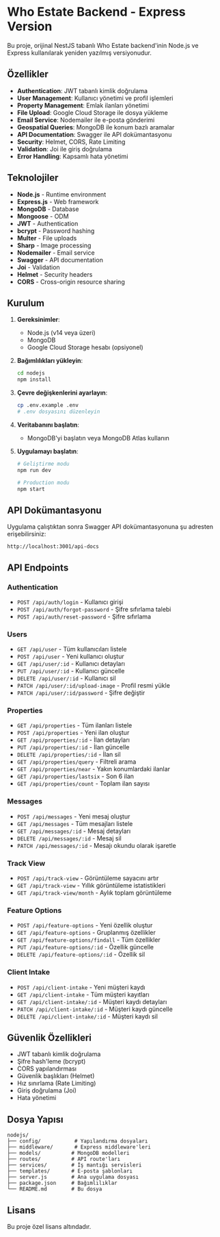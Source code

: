 # Who Estate Backend - Express Version

Bu proje, orijinal NestJS tabanlı Who Estate backend'inin Node.js ve Express kullanılarak yeniden yazılmış versiyonudur.

## Özellikler

- **Authentication**: JWT tabanlı kimlik doğrulama
- **User Management**: Kullanıcı yönetimi ve profil işlemleri
- **Property Management**: Emlak ilanları yönetimi
- **File Upload**: Google Cloud Storage ile dosya yükleme
- **Email Service**: Nodemailer ile e-posta gönderimi
- **Geospatial Queries**: MongoDB ile konum bazlı aramalar
- **API Documentation**: Swagger ile API dokümantasyonu
- **Security**: Helmet, CORS, Rate Limiting
- **Validation**: Joi ile giriş doğrulama
- **Error Handling**: Kapsamlı hata yönetimi

## Teknolojiler

- **Node.js** - Runtime environment
- **Express.js** - Web framework
- **MongoDB** - Database
- **Mongoose** - ODM
- **JWT** - Authentication
- **bcrypt** - Password hashing
- **Multer** - File uploads
- **Sharp** - Image processing
- **Nodemailer** - Email service
- **Swagger** - API documentation
- **Joi** - Validation
- **Helmet** - Security headers
- **CORS** - Cross-origin resource sharing

## Kurulum

1. **Gereksinimler**:
   - Node.js (v14 veya üzeri)
   - MongoDB
   - Google Cloud Storage hesabı (opsiyonel)

2. **Bağımlılıkları yükleyin**:
   ```bash
   cd nodejs
   npm install
   ```

3. **Çevre değişkenlerini ayarlayın**:
   ```bash
   cp .env.example .env
   # .env dosyasını düzenleyin
   ```

4. **Veritabanını başlatın**:
   - MongoDB'yi başlatın veya MongoDB Atlas kullanın

5. **Uygulamayı başlatın**:
   ```bash
   # Geliştirme modu
   npm run dev
   
   # Production modu
   npm start
   ```

## API Dokümantasyonu

Uygulama çalıştıktan sonra Swagger API dokümantasyonuna şu adresten erişebilirsiniz:
```
http://localhost:3001/api-docs
```

## API Endpoints

### Authentication
- `POST /api/auth/login` - Kullanıcı girişi
- `POST /api/auth/forgot-password` - Şifre sıfırlama talebi
- `POST /api/auth/reset-password` - Şifre sıfırlama

### Users
- `GET /api/user` - Tüm kullanıcıları listele
- `POST /api/user` - Yeni kullanıcı oluştur
- `GET /api/user/:id` - Kullanıcı detayları
- `PUT /api/user/:id` - Kullanıcı güncelle
- `DELETE /api/user/:id` - Kullanıcı sil
- `PATCH /api/user/:id/upload-image` - Profil resmi yükle
- `PATCH /api/user/:id/password` - Şifre değiştir

### Properties
- `GET /api/properties` - Tüm ilanları listele
- `POST /api/properties` - Yeni ilan oluştur
- `GET /api/properties/:id` - İlan detayları
- `PUT /api/properties/:id` - İlan güncelle
- `DELETE /api/properties/:id` - İlan sil
- `GET /api/properties/query` - Filtreli arama
- `GET /api/properties/near` - Yakın konumlardaki ilanlar
- `GET /api/properties/lastsix` - Son 6 ilan
- `GET /api/properties/count` - Toplam ilan sayısı

### Messages
- `POST /api/messages` - Yeni mesaj oluştur
- `GET /api/messages` - Tüm mesajları listele
- `GET /api/messages/:id` - Mesaj detayları
- `DELETE /api/messages/:id` - Mesaj sil
- `PATCH /api/messages/:id` - Mesajı okundu olarak işaretle

### Track View
- `POST /api/track-view` - Görüntüleme sayacını artır
- `GET /api/track-view` - Yıllık görüntüleme istatistikleri
- `GET /api/track-view/month` - Aylık toplam görüntüleme

### Feature Options
- `POST /api/feature-options` - Yeni özellik oluştur
- `GET /api/feature-options` - Gruplanmış özellikler
- `GET /api/feature-options/findall` - Tüm özellikler
- `PUT /api/feature-options/:id` - Özellik güncelle
- `DELETE /api/feature-options/:id` - Özellik sil

### Client Intake
- `POST /api/client-intake` - Yeni müşteri kaydı
- `GET /api/client-intake` - Tüm müşteri kayıtları
- `GET /api/client-intake/:id` - Müşteri kaydı detayları
- `PATCH /api/client-intake/:id` - Müşteri kaydı güncelle
- `DELETE /api/client-intake/:id` - Müşteri kaydı sil

## Güvenlik Özellikleri

- JWT tabanlı kimlik doğrulama
- Şifre hash'leme (bcrypt)
- CORS yapılandırması
- Güvenlik başlıkları (Helmet)
- Hız sınırlama (Rate Limiting)
- Giriş doğrulama (Joi)
- Hata yönetimi

## Dosya Yapısı

```
nodejs/
├── config/           # Yapılandırma dosyaları
├── middleware/       # Express middleware'leri
├── models/          # MongoDB modelleri
├── routes/          # API route'ları
├── services/        # İş mantığı servisleri
├── templates/       # E-posta şablonları
├── server.js        # Ana uygulama dosyası
├── package.json     # Bağımlılıklar
└── README.md        # Bu dosya
```

## Lisans

Bu proje özel lisans altındadır.